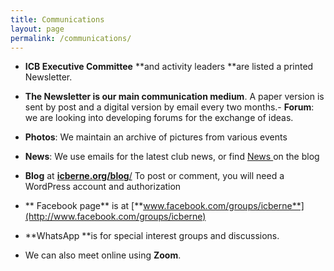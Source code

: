---title: Communicationslayout: pagepermalink: /communications/---- **ICB Executive Committee** **and activity leaders **are listed a printed Newsletter. 
- **The Newsletter is our main communication medium**. A paper version is sent by post and a digital version by email every two months.- **Forum**: we are looking into developing forums for the exchange of ideas.
- **Photos**: We maintain an archive of pictures from various events
- **News**: We use emails for the latest club news, or find [News ](https://icberne.org/category/news/)on the blog


- **Blog** at [**icberne.org/blog**/](http://icberne.org/blog/)To post or comment, you will need a WordPress account and authorization
- ** Facebook page** is at [**www.facebook.com/groups/icberne**](http://www.facebook.com/groups/icberne)&nbsp;
- **WhatsApp **is for special interest groups and discussions. 
- We can also meet online using **Zoom**.&nbsp;



